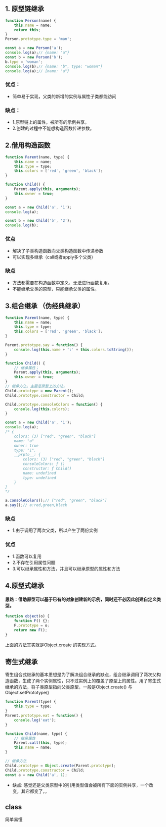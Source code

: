 

## 1. 原型链继承

```javascript
function Person(name) {
    this.name = name;
    return this;
}
Person.prototype.type = 'man';

const a = new Person('a');
console.log(a);// {name: "a"}
const b = new Person('b');
b.type = 'woman';
console.log(b);// {name: "b", type: "woman"}
console.log(a);// {name: "a"}
```

### 优点：

- 简单易于实现，父类的新增的实例与属性子类都能访问

### 缺点：

- 1.原型链上的属性，被所有的示例共享。
- 2.创建的过程中不能想构造函数传递参数。

## 2.借用构造函数

```javascript
function Parent(name, type) {
    this.name = name;
    this.type = type;
    this.colors = ['red', 'green', 'black'];
}

function Child() {
    Parent.apply(this, arguments);
    this.owner = true;
}

const a = new Child('a', '1');
console.log(a);

const b = new Child('b', '2');
console.log(b);
```

### 优点

- 解决了子类构造函数向父类构造函数中传递参数
- 可以实现多继承（call或者apply多个父类）

### 缺点

- 方法都需要在构造函数中定义，无法进行函数复用。
- 不能继承父类的原型，只能继承父类的属性。

## 3.组合继承 （伪经典继承）

```javascript
function Parent(name, type) {
    this.name = name;
    this.type = type;
    this.colors = ['red', 'green', 'black'];
}

Parent.prototype.say = function() {
    console.log(this.name + ':' + this.colors.toString());
}

function Child() {
    // 继承属性；
    Parent.apply(this, arguments);
    this.owner = true;
}
// 继承方法，主要是原型上的方法。
Child.prototype = new Parent();
Child.prototype.constructor = Child;

Child.prototype.consoleColors = function() {
    console.log(this.colors);
}

const a = new Child('a', '1');
console.log(a);
/* {
    colors: (3) ["red", "green", "black"]
    name: "a"
    owner: true
    type: "1",
    __prpto__: {
        colors: (3) ["red", "green", "black"]
        consoleColors: ƒ ()
        constructor: ƒ Child()
        name: undefined
        type: undefined
    }
}
*/

a.consoleColors();// ["red", "green", "black"]
a.say();// a:red,green,black
```

### 缺点
- 1.由于调用了两次父类，所以产生了两份实例

### 优点

- 1.函数可以复用
- 2.不存在引用属性问题
- 3.可以继承属性和方法，并且可以继承原型的属性和方法


## 4.原型式继承

#### 思路：借助原型可以基于已有的对象创建新的示例，同时还不必因此创建自定义类型。

```javascript
function object(o) {
    function F() {};
    F.prototype = o;
    return new F();
}
```
上面的方法其实就是Object.create 的实现方式。


## 寄生式继承

寄生组合式继承的基本思想是为了解决组合继承的缺点，组合继承调用了两次父构造函数，生成了两个实例属性，只不过实例上的覆盖了原型上的属性。用了寄生式继承的方法，将子类原型指向父类原型，一般是Object.create() 与 Object.setPrototype()

```javascript
function Parent(type) {
    this.type = type;
}
Parent.prototype.eat = function() {
    console.log('eat');
}

function Child(name, type) {
    // 继承属性
    Parent.call(this, type);
    this.name = name;
}

// 继承方法
Child.prototype = Object.create(Parent.prototype);
Child.prototype.constructor = Child;
const a = new Child('a', 1);
```


- 缺点: 感觉还是父类原型中的引用类型值会被所有下面的实例共享，一个改变，其它都变了，，

## class
简单易懂

